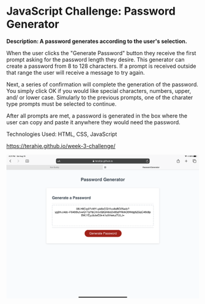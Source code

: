 # JavaScript Challenge: Password Generator

**Description:  A password generates according to the user's selection.** 

When the user clicks the "Generate Password" button they receive the first prompt asking for the password length they desire.  This generator can create a password from 8 to 128 characters.
If a prompt is received outside that range the user will receive a message to try again.

Next, a series of confirmation will complete the generation of the password.  You simply click OK if you would like special characters, numbers, upper, and/ or lower case.
Simularly to the previous prompts, one of the charater type prompts must be selected to continue.

After all prompts are met, a password is generated in the box where the user can copy and paste it anywhere they would need the password.

Technologies Used: HTML, CSS, JavaScript

https://terahje.github.io/week-3-challenge/

![](assets/images/pwGenerator.jpg)
